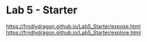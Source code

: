 # Lab 5 - Starter

https://frndlydragon.github.io/Lab5_Starter/expose.html
https://frndlydragon.github.io/Lab5_Starter/explore.html
